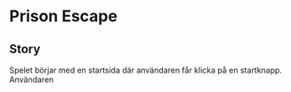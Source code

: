 # Prison Escape 

## Story
Spelet börjar med en startsida där användaren får klicka på en startknapp.
Användaren






